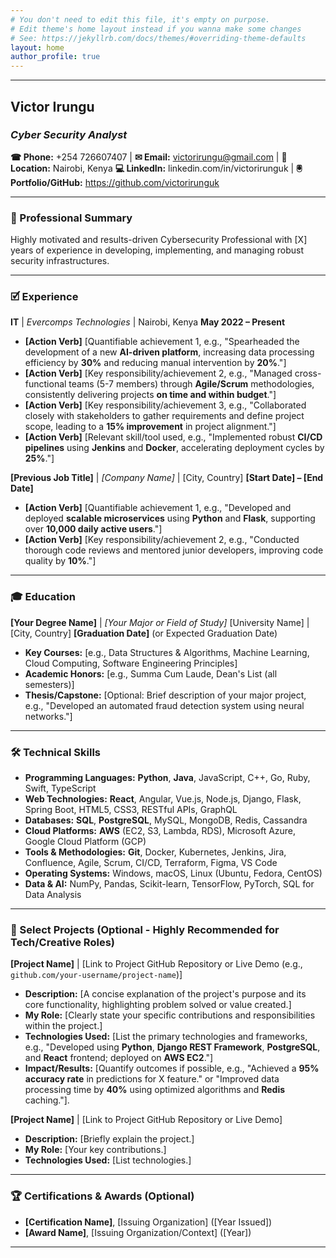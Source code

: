 ```yaml
---
# You don't need to edit this file, it's empty on purpose.
# Edit theme's home layout instead if you wanna make some changes
# See: https://jekyllrb.com/docs/themes/#overriding-theme-defaults
layout: home
author_profile: true
---
```

---
## **Victor Irungu**
### *Cyber Security Analyst*

**&#x260E; Phone:** +254 726607407 | **&#x2709; Email:** victorirungu@gmail.com | **&#x1F4CD; Location:** Nairobi, Kenya
**&#x1F4BB; LinkedIn:** linkedin.com/in/victorirunguk | **&#x1F5B2; Portfolio/GitHub:** https://github.com/victorirunguk

---

### **&#x1F4BC; Professional Summary**

Highly motivated and results-driven Cybersecurity Professional with [X] years of experience in developing, implementing, and managing robust security infrastructures. 

---

### **&#x1F5F9; Experience**

**IT** | *Evercomps Technologies* | Nairobi, Kenya
**May 2022 – Present**
* **[Action Verb]** [Quantifiable achievement 1, e.g., "Spearheaded the development of a new **AI-driven platform**, increasing data processing efficiency by **30%** and reducing manual intervention by **20%**."]
* **[Action Verb]** [Key responsibility/achievement 2, e.g., "Managed cross-functional teams (5-7 members) through **Agile/Scrum** methodologies, consistently delivering projects **on time and within budget**."]
* **[Action Verb]** [Key responsibility/achievement 3, e.g., "Collaborated closely with stakeholders to gather requirements and define project scope, leading to a **15% improvement** in project alignment."]
* **[Action Verb]** [Relevant skill/tool used, e.g., "Implemented robust **CI/CD pipelines** using **Jenkins** and **Docker**, accelerating deployment cycles by **25%**."]

**[Previous Job Title]** | *[Company Name]* | [City, Country]
**[Start Date] – [End Date]**
* **[Action Verb]** [Quantifiable achievement 1, e.g., "Developed and deployed **scalable microservices** using **Python** and **Flask**, supporting over **10,000 daily active users**."]
* **[Action Verb]** [Key responsibility/achievement 2, e.g., "Conducted thorough code reviews and mentored junior developers, improving code quality by **10%**."]

---

### **&#x1F393; Education**

**[Your Degree Name]** | *[Your Major or Field of Study]*
[University Name] | [City, Country]
**[Graduation Date]** (or Expected Graduation Date)
* **Key Courses:** [e.g., Data Structures & Algorithms, Machine Learning, Cloud Computing, Software Engineering Principles]
* **Academic Honors:** [e.g., Summa Cum Laude, Dean's List (all semesters)]
* **Thesis/Capstone:** [Optional: Brief description of your major project, e.g., "Developed an automated fraud detection system using neural networks."]

---

### **&#x1F6E0; Technical Skills**

* **Programming Languages:** **Python**, **Java**, JavaScript, C++, Go, Ruby, Swift, TypeScript
* **Web Technologies:** **React**, Angular, Vue.js, Node.js, Django, Flask, Spring Boot, HTML5, CSS3, RESTful APIs, GraphQL
* **Databases:** **SQL**, **PostgreSQL**, MySQL, MongoDB, Redis, Cassandra
* **Cloud Platforms:** **AWS** (EC2, S3, Lambda, RDS), Microsoft Azure, Google Cloud Platform (GCP)
* **Tools & Methodologies:** **Git**, Docker, Kubernetes, Jenkins, Jira, Confluence, Agile, Scrum, CI/CD, Terraform, Figma, VS Code
* **Operating Systems:** Windows, macOS, Linux (Ubuntu, Fedora, CentOS)
* **Data & AI:** NumPy, Pandas, Scikit-learn, TensorFlow, PyTorch, SQL for Data Analysis

---

### **&#x1F4C1; Select Projects (Optional - Highly Recommended for Tech/Creative Roles)**

**[Project Name]** | [Link to Project GitHub Repository or Live Demo (e.g., `github.com/your-username/project-name`)]
* **Description:** [A concise explanation of the project's purpose and its core functionality, highlighting problem solved or value created.]
* **My Role:** [Clearly state your specific contributions and responsibilities within the project.]
* **Technologies Used:** [List the primary technologies and frameworks, e.g., "Developed using **Python**, **Django REST Framework**, **PostgreSQL**, and **React** frontend; deployed on **AWS EC2**."]
* **Impact/Results:** [Quantify outcomes if possible, e.g., "Achieved a **95% accuracy rate** in predictions for X feature." or "Improved data processing time by **40%** using optimized algorithms and **Redis** caching."].

**[Project Name]** | [Link to Project GitHub Repository or Live Demo]
* **Description:** [Briefly explain the project.]
* **My Role:** [Your key contributions.]
* **Technologies Used:** [List technologies.]

---

### **&#x1F3C6; Certifications & Awards (Optional)**

* **[Certification Name]**, [Issuing Organization] ([Year Issued])
* **[Award Name]**, [Issuing Organization/Context] ([Year])

---
